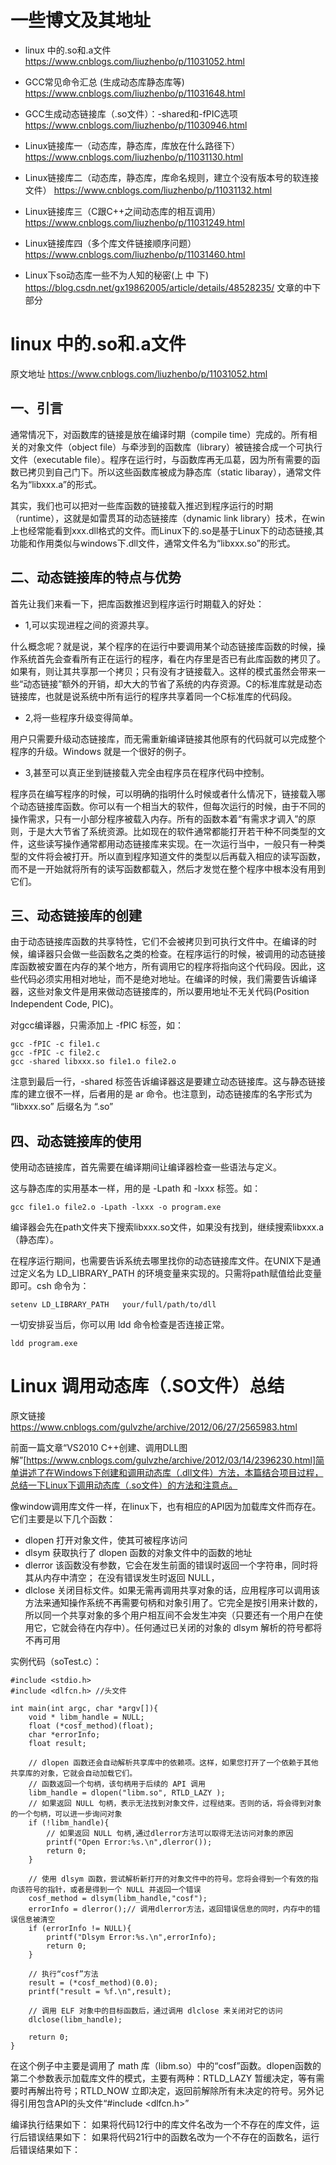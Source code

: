 # 一些博文及其地址
- linux 中的.so和.a文件
https://www.cnblogs.com/liuzhenbo/p/11031052.html

- GCC常见命令汇总
(生成动态库静态库等)
https://www.cnblogs.com/liuzhenbo/p/11031648.html

- GCC生成动态链接库（.so文件）：-shared和-fPIC选项
https://www.cnblogs.com/liuzhenbo/p/11030946.html

- Linux链接库一（动态库，静态库，库放在什么路径下）
https://www.cnblogs.com/liuzhenbo/p/11031130.html

- Linux链接库二（动态库，静态库，库命名规则，建立个没有版本号的软连接文件）
https://www.cnblogs.com/liuzhenbo/p/11031132.html

- Linux链接库三（C跟C++之间动态库的相互调用）
https://www.cnblogs.com/liuzhenbo/p/11031249.html

- Linux链接库四（多个库文件链接顺序问题）
https://www.cnblogs.com/liuzhenbo/p/11031460.html

- Linux下so动态库一些不为人知的秘密(上 中 下)
https://blog.csdn.net/gx19862005/article/details/48528235/ 文章的中下部分

# linux 中的.so和.a文件
原文地址 https://www.cnblogs.com/liuzhenbo/p/11031052.html

## 一、引言

通常情况下，对函数库的链接是放在编译时期（compile time）完成的。所有相关的对象文件（object file）与牵涉到的函数库（library）被链接合成一个可执行文件（executable file）。程序在运行时，与函数库再无瓜葛，因为所有需要的函数已拷贝到自己门下。所以这些函数库被成为静态库（static libaray），通常文件名为“libxxx.a”的形式。

其实，我们也可以把对一些库函数的链接载入推迟到程序运行的时期（runtime），这就是如雷贯耳的动态链接库（dynamic link library）技术，在win上也经常能看到xxx.dll格式的文件。而Linux下的.so是基于Linux下的动态链接,其功能和作用类似与windows下.dll文件，通常文件名为“libxxx.so”的形式。

## 二、动态链接库的特点与优势

首先让我们来看一下，把库函数推迟到程序运行时期载入的好处：

- 1,可以实现进程之间的资源共享。

什么概念呢？就是说，某个程序的在运行中要调用某个动态链接库函数的时候，操作系统首先会查看所有正在运行的程序，看在内存里是否已有此库函数的拷贝了。如果有，则让其共享那一个拷贝；只有没有才链接载入。这样的模式虽然会带来一些“动态链接”额外的开销，却大大的节省了系统的内存资源。C的标准库就是动态链接库，也就是说系统中所有运行的程序共享着同一个C标准库的代码段。

- 2,将一些程序升级变得简单。

用户只需要升级动态链接库，而无需重新编译链接其他原有的代码就可以完成整个程序的升级。Windows 就是一个很好的例子。

- 3,甚至可以真正坐到链接载入完全由程序员在程序代码中控制。

程序员在编写程序的时候，可以明确的指明什么时候或者什么情况下，链接载入哪个动态链接库函数。你可以有一个相当大的软件，但每次运行的时候，由于不同的操作需求，只有一小部分程序被载入内存。所有的函数本着“有需求才调入”的原则，于是大大节省了系统资源。比如现在的软件通常都能打开若干种不同类型的文件，这些读写操作通常都用动态链接库来实现。在一次运行当中，一般只有一种类型的文件将会被打开。所以直到程序知道文件的类型以后再载入相应的读写函数，而不是一开始就将所有的读写函数都载入，然后才发觉在整个程序中根本没有用到它们。

## 三、动态链接库的创建

由于动态链接库函数的共享特性，它们不会被拷贝到可执行文件中。在编译的时候，编译器只会做一些函数名之类的检查。在程序运行的时候，被调用的动态链接库函数被安置在内存的某个地方，所有调用它的程序将指向这个代码段。因此，这些代码必须实用相对地址，而不是绝对地址。在编译的时候，我们需要告诉编译器，这些对象文件是用来做动态链接库的，所以要用地址不无关代码(Position Independent Code, PIC)。

对gcc编译器，只需添加上 -fPIC 标签，如：
```
gcc -fPIC -c file1.c
gcc -fPIC -c file2.c
gcc -shared libxxx.so file1.o file2.o
```
注意到最后一行，-shared 标签告诉编译器这是要建立动态链接库。这与静态链接库的建立很不一样，后者用的是 ar 命令。也注意到，动态链接库的名字形式为 “libxxx.so” 后缀名为 “.so”

## 四、动态链接库的使用

使用动态链接库，首先需要在编译期间让编译器检查一些语法与定义。

这与静态库的实用基本一样，用的是 -Lpath 和 -lxxx 标签。如：
```
gcc file1.o file2.o -Lpath -lxxx -o program.exe
```
编译器会先在path文件夹下搜索libxxx.so文件，如果没有找到，继续搜索libxxx.a（静态库）。

在程序运行期间，也需要告诉系统去哪里找你的动态链接库文件。在UNIX下是通过定义名为 LD_LIBRARY_PATH 的环境变量来实现的。只需将path赋值给此变量即可。csh 命令为：
```
setenv LD_LIBRARY_PATH   your/full/path/to/dll
```
一切安排妥当后，你可以用 ldd 命令检查是否连接正常。
```
ldd program.exe
```

# Linux 调用动态库（.SO文件）总结
原文链接 https://www.cnblogs.com/gulvzhe/archive/2012/06/27/2565983.html

前面一篇文章“VS2010 C++创建、调用DLL图解”[https://www.cnblogs.com/gulvzhe/archive/2012/03/14/2396230.html]简单讲述了在Windows下创建和调用动态库（.dll文件）方法，本篇结合项目过程，总结一下Linux下调用动态库（.so文件）的方法和注意点。

像window调用库文件一样，在linux下，也有相应的API因为加载库文件而存在。它们主要是以下几个函数：
- dlopen
打开对象文件，使其可被程序访问
- dlsym
获取执行了 dlopen 函数的对象文件中的函数的地址
- dlerror
该函数没有参数，它会在发生前面的错误时返回一个字符串，同时将其从内存中清空； 在没有错误发生时返回 NULL，
- dlclose
关闭目标文件。如果无需再调用共享对象的话，应用程序可以调用该方法来通知操作系统不再需要句柄和对象引用了。它完全是按引用来计数的，所以同一个共享对象的多个用户相互间不会发生冲突（只要还有一个用户在使用它，它就会待在内存中）。任何通过已关闭的对象的 dlsym 解析的符号都将不再可用

实例代码（soTest.c）：
```
#include <stdio.h>
#include <dlfcn.h> //头文件

int main(int argc, char *argv[]){
    void * libm_handle = NULL;
    float (*cosf_method)(float);
    char *errorInfo;
    float result;
    
    // dlopen 函数还会自动解析共享库中的依赖项。这样，如果您打开了一个依赖于其他共享库的对象，它就会自动加载它们。
    // 函数返回一个句柄，该句柄用于后续的 API 调用
    libm_handle = dlopen("libm.so", RTLD_LAZY );
    // 如果返回 NULL 句柄，表示无法找到对象文件，过程结束。否则的话，将会得到对象的一个句柄，可以进一步询问对象
    if (!libm_handle){
        // 如果返回 NULL 句柄,通过dlerror方法可以取得无法访问对象的原因
        printf("Open Error:%s.\n",dlerror());
        return 0;
    }

    // 使用 dlsym 函数，尝试解析新打开的对象文件中的符号。您将会得到一个有效的指向该符号的指针，或者是得到一个 NULL 并返回一个错误
    cosf_method = dlsym(libm_handle,"cosf");
    errorInfo = dlerror();// 调用dlerror方法，返回错误信息的同时，内存中的错误信息被清空
    if (errorInfo != NULL){
        printf("Dlsym Error:%s.\n",errorInfo);
        return 0;
    }

    // 执行“cosf”方法
    result = (*cosf_method)(0.0);
    printf("result = %f.\n",result);
    
    // 调用 ELF 对象中的目标函数后，通过调用 dlclose 来关闭对它的访问
    dlclose(libm_handle);

    return 0;
}
```

在这个例子中主要是调用了 math 库（libm.so）中的“cosf”函数。dlopen函数的第二个参数表示加载库文件的模式，主要有两种：RTLD_LAZY 暂缓决定，等有需要时再解出符号；RTLD_NOW 立即决定，返回前解除所有未决定的符号。另外记得引用包含API的头文件“#include <dlfcn.h>”

编译执行结果如下：
如果将代码12行中的库文件名改为一个不存在的库文件，运行后错误结果如下：
如果将代码21行中的函数名改为一个不存在的函数名，运行后错误结果如下：

